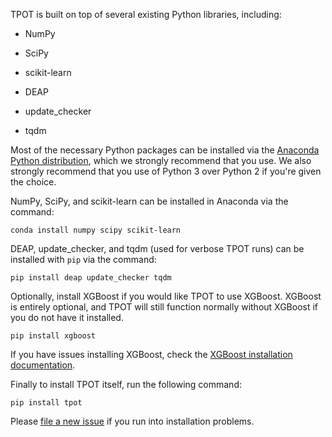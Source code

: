 TPOT is built on top of several existing Python libraries, including:

* NumPy

* SciPy

* scikit-learn

* DEAP

* update_checker

* tqdm

Most of the necessary Python packages can be installed via the [Anaconda Python distribution](https://www.continuum.io/downloads), which we strongly recommend that you use. We also strongly recommend that you use of Python 3 over Python 2 if you're given the choice.

NumPy, SciPy, and scikit-learn can be installed in Anaconda via the command:

```Shell
conda install numpy scipy scikit-learn
```

DEAP, update_checker, and tqdm (used for verbose TPOT runs) can be installed with `pip` via the command:

```Shell
pip install deap update_checker tqdm
```

Optionally, install XGBoost if you would like TPOT to use XGBoost. XGBoost is entirely optional, and TPOT will still function normally without XGBoost if you do not have it installed.

```Shell
pip install xgboost
```

If you have issues installing XGBoost, check the [XGBoost installation documentation](http://xgboost.readthedocs.io/en/latest/build.html).

Finally to install TPOT itself, run the following command:

```Shell
pip install tpot
```

Please [file a new issue](https://github.com/rhiever/tpot/issues/new) if you run into installation problems.

